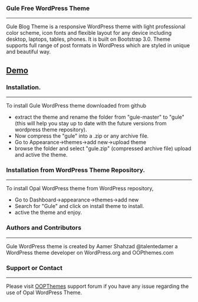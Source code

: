 ### Gule Free WordPress Theme
-----------------------------
Gule Blog Theme is a responsive WordPress theme with light professional color scheme, icon fonts and flexible layout for any device including desktop, laptops, tables, phones. It is built on Bootstrap 3.0. Theme supports full range of post formats in WordPress which are styled in unique and beautiful way.

## [Demo](http://oopthemes.com/shop/gule)

### Installation.
----------------
To install Gule WordPress theme downloaded from github
* extract the theme and rename the folder from "gule-master" to "gule" (this will help you stay up to date with the future versions from wordpress theme repository).
* Now compress the "gule" into a .zip or any archive file.
* Go to Appearance->themes->add new->upload theme
* browse the folder and select "gule.zip" (compressed archive file) upload and active the theme.

### Installation from WordPress Theme Repository.
-------------------------------------------------
To install Opal WordPress theme from WordPress repository,
* Go to Dashboard->appearance->themes->add new
* Search for "Gule" and click on install theme to install.
* active the theme and enjoy.

### Authors and Contributors
----------------------------
Gule WordPress theme is created by Aamer Shahzad @talentedamer a WordPress theme developer on WordPress.org and OOPthemes.com

### Support or Contact
----------------------
Please visit [OOPThemes](http://oopthemes.com) support forum if you have any issue regarding the use of Opal WordPress Theme.